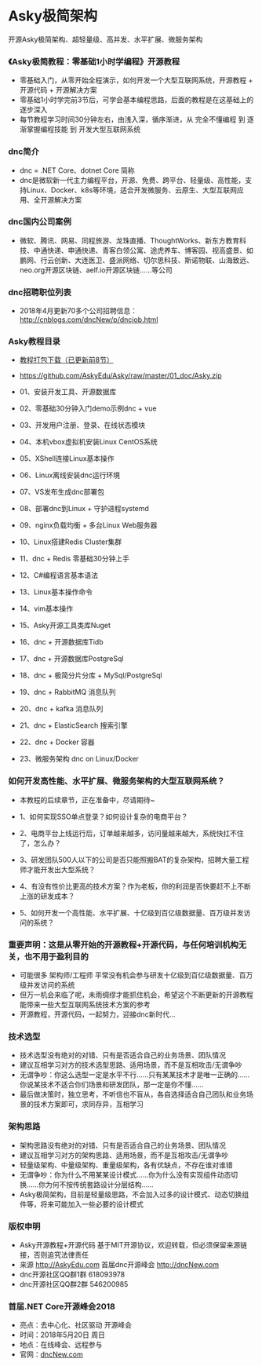 # Asky极简架构
开源Asky极简架构、超轻量级、高并发、水平扩展、微服务架构

### 《Asky极简教程：零基础1小时学编程》开源教程

* 零基础入门，从零开始全程演示，如何开发一个大型互联网系统，开源教程 + 开源代码 + 开源解决方案
* 零基础1小时学完前3节后，可学会基本编程思路，后面的教程是在这基础上的逐步深入
* 每节教程学习时间30分钟左右，由浅入深，循序渐进，从 完全不懂编程 到 逐渐掌握编程技能 到 开发大型互联网系统

### dnc简介

* dnc = .NET Core、dotnet Core 简称
* dnc是微软新一代主力编程平台，开源、免费、跨平台、轻量级、高性能，支持Linux、Docker、k8s等环境，适合开发微服务、云原生、大型互联网应用、全开源解决方案

### dnc国内公司案例

* 微软、腾讯、网易、同程旅游、龙珠直播、ThoughtWorks、新东方教育科技、中通快递、申通快递、青客白领公寓、途虎养车、博客园、视高盛景、如鹏网、行云创新、大连医卫、盛派网络、切尔思科技、斯诺物联、山海致远、neo.org开源区块链、aelf.io开源区块链……等公司

### dnc招聘职位列表

* 2018年4月更新70多个公司招聘信息：http://cnblogs.com/dncNew/p/dncjob.html

### Asky教程目录

* [教程打包下载（已更新前8节）](https://github.com/AskyEdu/Asky/raw/master/01_doc/Asky.zip)
* https://github.com/AskyEdu/Asky/raw/master/01_doc/Asky.zip

* 01、安装开发工具、开源数据库
* 02、零基础30分钟入门demo示例dnc + vue
* 03、开发用户注册、登录、在线状态模块
* 04、本机vbox虚拟机安装Linux CentOS系统
* 05、XShell连接Linux基本操作
* 06、Linux离线安装dnc运行环境
* 07、VS发布生成dnc部署包
* 08、部署dnc到Linux + 守护进程systemd
* 09、nginx负载均衡 + 多台Linux Web服务器
* 10、Linux搭建Redis Cluster集群
* 11、dnc + Redis 零基础30分钟上手
* 12、C#编程语言基本语法
* 13、Linux基本操作命令
* 14、vim基本操作
* 15、Asky开源工具类库Nuget
* 16、dnc + 开源数据库Tidb
* 17、dnc + 开源数据库PostgreSql
* 18、dnc + 极简分片分库 + MySql/PostgreSql
* 19、dnc + RabbitMQ 消息队列
* 20、dnc + kafka 消息队列
* 21、dnc + ElasticSearch 搜索引擎
* 22、dnc + Docker 容器
* 23、微服务架构 dnc on Linux/Docker


### 如何开发高性能、水平扩展、微服务架构的大型互联网系统？

* 本教程的后续章节，正在准备中，尽请期待~

* 1、如何实现SSO单点登录？如何设计复杂的电商平台？
* 2、电商平台上线运行后，订单越来越多，访问量越来越大，系统快扛不住了，怎么办？
* 3、研发团队500人以下的公司是否只能照搬BAT的复杂架构，招聘大量工程师才能开发出大型系统？
* 4、有没有性价比更高的技术方案？作为老板，你的利润是否快要赶不上不断上涨的研发成本？
* 5、如何开发一个高性能、水平扩展、十亿级到百亿级数据量、百万级并发访问的系统？


### 重要声明：这是从零开始的开源教程+开源代码，与任何培训机构无关，也不用于盈利目的

* 可能很多 架构师/工程师 平常没有机会参与研发十亿级到百亿级数据量、百万级并发访问的系统
* 但万一机会来临了呢，未雨绸缪才能抓住机会，希望这个不断更新的开源教程能带来一些大型互联网系统技术方案的参考
* 开源教程，开源代码，一起努力，迎接dnc新时代...

### 技术选型

* 技术选型没有绝对的对错、只有是否适合自己的业务场景、团队情况
* 建议互相学习对方的技术选型思路、适用场景，而不是互相攻击/无谓争吵
* 无谓争吵：你这么选型一定是水平不行……只有某某技术才是唯一正确的……你说某技术不适合你们场景和研发团队，那一定是你不懂……
* 最后做决策时，独立思考，不听信也不盲从，各自选择适合自己团队和业务场景的技术方案即可，求同存异，互相学习

### 架构思路

* 架构思路没有绝对的对错、只有是否适合自己的业务场景、团队情况
* 建议互相学习对方的架构思路、适用场景，而不是互相攻击/无谓争吵
* 轻量级架构、中量级架构、重量级架构，各有优缺点，不存在谁对谁错
* 无谓争吵：你为什么不用某某设计模式……你为什么没有实现组件动态切换……你为何不按传统套路设计分层结构……
* Asky极简架构，目前是轻量级思路，不会加入过多的设计模式、动态切换组件等，将来可能加入一些必要的设计模式

### 版权申明

* Asky开源教程+开源代码 基于MIT开源协议，欢迎转载，但必须保留来源链接，否则追究法律责任
* 来源 http://AskyEdu.com 首届dnc开源峰会 http://dncNew.com 
* dnc开源社区QQ群1群 618093978 
* dnc开源社区QQ群2群 546200985

### 首届.NET Core开源峰会2018

* 亮点：去中心化、社区驱动 开源峰会
* 时间：2018年5月20日 周日
* 地点：在线峰会、远程参与
* 官网：[dncNew.com](http://dncNew.com)




